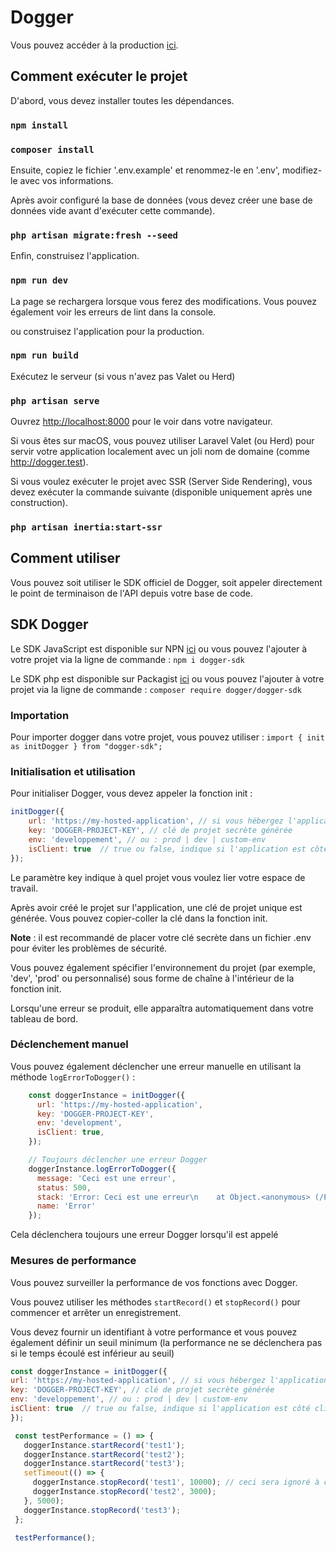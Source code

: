 # Dogger

Vous pouvez accéder à la production [ici](https://dogger.cloud).

## Comment exécuter le projet

D'abord, vous devez installer toutes les dépendances.

### `npm install`

### `composer install`

Ensuite, copiez le fichier '.env.example' et renommez-le en '.env', modifiez-le avec vos informations.

Après avoir configuré la base de données (vous devez créer une base de données vide avant d'exécuter cette commande).

### `php artisan migrate:fresh --seed`

Enfin, construisez l'application.

### `npm run dev`

La page se rechargera lorsque vous ferez des modifications.
Vous pouvez également voir les erreurs de lint dans la console.

ou construisez l'application pour la production.

### `npm run build`

Exécutez le serveur (si vous n'avez pas Valet ou Herd)

### `php artisan serve`

Ouvrez [http://localhost:8000](http://localhost:8000) pour le voir dans votre navigateur.

Si vous êtes sur macOS, vous pouvez utiliser Laravel Valet (ou Herd) pour servir votre application localement avec un joli nom de domaine (comme http://dogger.test).

Si vous voulez exécuter le projet avec SSR (Server Side Rendering), vous devez exécuter la commande suivante (disponible uniquement après une construction).

### `php artisan inertia:start-ssr`

## Comment utiliser

Vous pouvez soit utiliser le SDK officiel de Dogger, soit appeler directement le point de terminaison de l'API depuis votre base de code.

## SDK Dogger

Le SDK JavaScript est disponible sur NPN [ici](https://www.npmjs.com/package/dogger-sdk) ou vous pouvez l'ajouter à votre projet via la ligne de commande : `npm i dogger-sdk`

Le SDK php est disponible sur Packagist [ici](https://packagist.org/packages/dogger/dogger-sdk) ou vous pouvez l'ajouter à votre projet via la ligne de commande : `composer require dogger/dogger-sdk`

### Importation

Pour importer dogger dans votre projet, vous pouvez utiliser : `import { init as initDogger } from "dogger-sdk";`

### Initialisation et utilisation

Pour initialiser Dogger, vous devez appeler la fonction init :

```js
initDogger({
    url: 'https://my-hosted-application', // si vous hébergez l'application, indiquez votre point de terminaison ici
    key: 'DOGGER-PROJECT-KEY', // clé de projet secrète générée
    env: 'developpement', // ou : prod | dev | custom-env
    isClient: true  // true ou false, indique si l'application est côté client ou côté serveur
});
```

Le paramètre key indique à quel projet vous voulez lier votre espace de travail.

Après avoir créé le projet sur l'application, une clé de projet unique est générée. Vous pouvez copier-coller la clé dans la fonction init.

**Note** : il est recommandé de placer votre clé secrète dans un fichier .env pour éviter les problèmes de sécurité.

Vous pouvez également spécifier l'environnement du projet (par exemple, 'dev', 'prod' ou personnalisé) sous forme de chaîne à l'intérieur de la fonction init.

Lorsqu'une erreur se produit, elle apparaîtra automatiquement dans votre tableau de bord.

### Déclenchement manuel

Vous pouvez également déclencher une erreur manuelle en utilisant la méthode ``logErrorToDogger()`` :
```js
    const doggerInstance = initDogger({
      url: 'https://my-hosted-application',
      key: 'DOGGER-PROJECT-KEY',
      env: 'development',
      isClient: true,
    });

    // Toujours déclencher une erreur Dogger
    doggerInstance.logErrorToDogger({
      message: 'Ceci est une erreur',
      status: 500,
      stack: 'Error: Ceci est une erreur\n    at Object.<anonymous> (/Projects/dogger-sdk/src/index.ts:11:1)\n    at Module._compile (internal/modules/cjs/loader.js:1072:14)\n    at Object.Module._extensions..js (internal/modules/cjs/loader.js:1101:10)\n    at Module.load (internal/modules/cjs/loader.js:937:32)\n    at Function.Module._load (internal/modules/cjs/loader.js:778:12)\n    at Function.executeUserEntryPoint [as runMain] (internal/modules/run_main.js:76:12)\n    at internal/main/run_main_module.js:17:47',
      name: 'Error'
    });
  ```

Cela déclenchera toujours une erreur Dogger lorsqu'il est appelé

### Mesures de performance
Vous pouvez surveiller la performance de vos fonctions avec Dogger.

Vous pouvez utiliser les méthodes ``startRecord()`` et ``stopRecord()`` pour commencer et arrêter un enregistrement.

Vous devez fournir un identifiant à votre performance et vous pouvez également définir un seuil minimum (la performance ne se déclenchera pas si le temps écoulé est inférieur au seuil)

   ```js
 const doggerInstance = initDogger({
   url: 'https://my-hosted-application', // si vous hébergez l'application, indiquez votre point de terminaison ici
   key: 'DOGGER-PROJECT-KEY', // clé de projet secrète générée
   env: 'developpement', // ou : prod | dev | custom-env
   isClient: true  // true ou false, indique si l'application est côté client ou côté serveur
 });

    const testPerformance = () => {
      doggerInstance.startRecord('test1');
      doggerInstance.startRecord('test2');
      doggerInstance.startRecord('test3');
      setTimeout(() => {
        doggerInstance.stopRecord('test1', 10000); // ceci sera ignoré à cause du seuil
        doggerInstance.stopRecord('test2', 3000);
      }, 5000);
      doggerInstance.stopRecord('test3');
    };

    testPerformance();
```